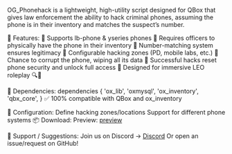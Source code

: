 OG_Phonehack is a lightweight, high-utility script designed for QBox that gives law enforcement the ability to hack criminal phones, assuming the phone is in their inventory and matches the suspect’s number.

🧠 Features:
🔹 Supports lb-phone & yseries phones
🔹 Requires officers to physically have the phone in their inventory
🔹 Number-matching system ensures legitimacy
🔹 Configurable hacking zones (PD, mobile labs, etc.)
🔹 Chance to corrupt the phone, wiping all its data
🔹 Successful hacks reset phone security and unlock full access
🔹 Designed for immersive LEO roleplay 🔍📱

🧩 Dependencies:
dependencies {
    'ox_lib',
    'oxmysql',
    'ox_inventory',
    'qbx_core',
}
✅ 100% compatible with QBox and ox_inventory

🔧 Configuration:
Define hacking zones/locations
Support for different phone systems
📦 Download:
Preview: [preview](https://streamable.com/fgrw00_)

💬 Support / Suggestions:
Join us on Discord → [Discord](https://discord.gg/EPbtPVmtAY)
Or open an issue/request on GitHub!